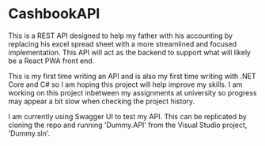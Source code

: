# CashbookAPI
This is a REST API designed to help my father with his accounting by replacing his excel spread sheet with a more streamlined and focused implementation. This API will act as the backend to support what will likely be a React PWA front end. 

This is my first time writing an API and is also my first time writing with .NET Core and C# so I am hoping this project will help improve my skills. I am working on this project inbetween my assignments at university so progress may appear a bit slow when checking the project history. 

I am currently using Swagger UI to test my API. This can be replicated by cloning the repo and running 'Dummy.API' from the Visual Studio project, 'Dummy.sln'.

